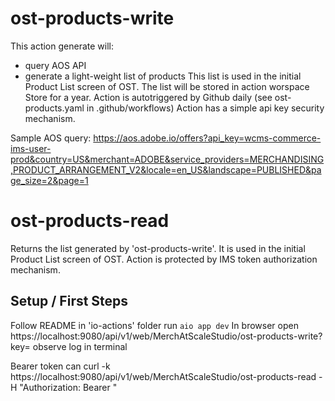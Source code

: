 # ost-products-write

This action generate will:

- query AOS API
- generate a light-weight list of products
  This list is used in the initial Product List screen of OST.
  The list will be stored in action worspace Store for a year.
  Action is autotriggered by Github daily (see ost-products.yaml in .github/workflows)
  Action has a simple api key security mechanism.

Sample AOS query: https://aos.adobe.io/offers?api_key=wcms-commerce-ims-user-prod&country=US&merchant=ADOBE&service_providers=MERCHANDISING,PRODUCT_ARRANGEMENT_V2&locale=en_US&landscape=PUBLISHED&page_size=2&page=1

# ost-products-read

Returns the list generated by 'ost-products-write'. It is used in the initial Product List screen of OST.
Action is protected by IMS token authorization mechanism.

## Setup / First Steps

Follow README in 'io-actions' folder
run
`aio app dev`
In browser open https://localhost:9080/api/v1/web/MerchAtScaleStudio/ost-products-write?key=
observe log in terminal

Bearer token can
curl -k https://localhost:9080/api/v1/web/MerchAtScaleStudio/ost-products-read -H "Authorization: Bearer "
